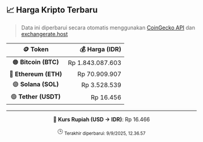 

<!-- HARGA_KRIPTO -->
## 📈 Harga Kripto Terbaru

> Data ini diperbarui secara otomatis menggunakan [CoinGecko API](https://www.coingecko.com/) dan [exchangerate.host](https://exchangerate.host/)

<div align="center">

| 🪙 Token | 💰 Harga (IDR) |
|:------:|---------------:|
| 🟠 **Bitcoin (BTC)**   | Rp 1.843.087.603 |
| 🔵 **Ethereum (ETH)**  | Rp 70.909.907 |
| 🟣 **Solana (SOL)**    | Rp 3.528.539 |
| 🟢 **Tether (USDT)**   | Rp 16.456 |

---

💱 **Kurs Rupiah (USD → IDR)**: Rp 16.466

🕒 <sub>Terakhir diperbarui: 9/9/2025, 12.36.57</sub>

</div>
<!-- /HARGA_KRIPTO -->